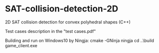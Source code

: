 # SAT-collision-detection-2D
2D SAT collision detection for convex polyhedral shapes (C++)

Test cases description in the "test cases.pdf"

Building and run on Windows10 by Ningja:
  cmake -GNinja
  ningja
  cd ..\build\
  game_client.exe
  
 
  
